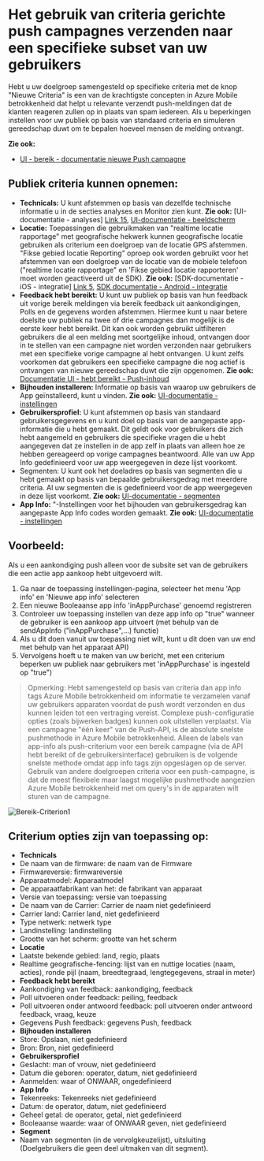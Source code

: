 <properties 
   pageTitle="Gebruikersinterface van Azure mobiele betrokkenheid - bereik criterium" 
   description="Informatie over het gebruik van criteria gerichte push campagnes verzenden naar een specifieke subset van de gebruikers met Azure Mobile betrokkenheid" 
   services="mobile-engagement" 
   documentationCenter="" 
   authors="piyushjo" 
   manager="dwrede"
   editor=""/>

<tags
   ms.service="mobile-engagement"
   ms.devlang="na"
   ms.topic="article"
   ms.tgt_pltfrm="mobile-multiple"
   ms.workload="mobile" 
   ms.date="08/19/2016"
   ms.author="piyushjo"/>


# <a name="how-to-use-targeting-criteria-to-send-push-campaigns-to-a-select-subset-of-your-users"></a>Het gebruik van criteria gerichte push campagnes verzenden naar een specifieke subset van uw gebruikers

Hebt u uw doelgroep samengesteld op specifieke criteria met de knop "Nieuwe Criteria" is een van de krachtigste concepten in Azure Mobile betrokkenheid dat helpt u relevante verzendt push-meldingen dat de klanten reageren zullen op in plaats van spam iedereen. Als u beperkingen instellen voor uw publiek op basis van standaard criteria en simuleren gereedschap duwt om te bepalen hoeveel mensen de melding ontvangt.

**Zie ook:**

- [UI - bereik - documentatie nieuwe Push campagne][Link 27]

## <a name="audience-criteria-can-include"></a>Publiek criteria kunnen opnemen:
- **Technicals:** U kunt afstemmen op basis van dezelfde technische informatie u in de secties analyses en Monitor zien kunt. **Zie ook:** [UI-documentatie - analyses] [ Link 15], [UI-documentatie - beeldscherm][Link 16]
- **Locatie:** Toepassingen die gebruikmaken van "realtime locatie rapportage" met geografische hekwerk kunnen geografische locatie gebruiken als criterium een doelgroep van de locatie GPS afstemmen. "Fikse gebied locatie Reporting" oproep ook worden gebruikt voor het afstemmen van een doelgroep van de locatie van de mobiele telefoon ("realtime locatie rapportage" en 'Fikse gebied locatie rapporteren' moet worden geactiveerd uit de SDK). **Zie ook:** [SDK-documentatie - iOS - integratie] [ Link 5], [SDK documentatie - Android - integratie][Link 5]
- **Feedback hebt bereikt:** U kunt uw publiek op basis van hun feedback uit vorige bereik meldingen via bereik feedback uit aankondigingen, Polls en de gegevens worden afstemmen. Hiermee kunt u naar betere doelsite uw publiek na twee of drie campagnes dan mogelijk is de eerste keer hebt bereikt. Dit kan ook worden gebruikt uitfilteren gebruikers die al een melding met soortgelijke inhoud, ontvangen door in te stellen van een campagne niet worden verzonden naar gebruikers met een specifieke vorige campagne al hebt ontvangen. U kunt zelfs voorkomen dat gebruikers een specifieke campagne die nog actief is ontvangen van nieuwe gereedschap duwt die zijn opgenomen. **Zie ook:** [Documentatie UI - hebt bereikt - Push-inhoud][Link 29]
- **Bijhouden installeren:** Informatie op basis van waarop uw gebruikers de App geïnstalleerd, kunt u vinden. **Zie ook:** [UI-documentatie - instellingen][Link 20]
- **Gebruikersprofiel:** U kunt afstemmen op basis van standaard gebruikersgegevens en u kunt doel op basis van de aangepaste app-informatie die u hebt gemaakt. Dit geldt ook voor gebruikers die zich hebt aangemeld en gebruikers die specifieke vragen die u hebt aangegeven dat ze instellen in de app zelf in plaats van alleen hoe ze hebben gereageerd op vorige campagnes beantwoord. Alle van uw App Info gedefinieerd voor uw app weergegeven in deze lijst voorkomt.
- Segmenten: U kunt ook het doeladres op basis van segmenten die u hebt gemaakt op basis van bepaalde gebruikersgedrag met meerdere criteria. Al uw segmenten die is gedefinieerd voor de app weergegeven in deze lijst voorkomt. **Zie ook:** [UI-documentatie - segmenten][Link 18]
- **App Info:** "-Instellingen voor het bijhouden van gebruikersgedrag kan aangepaste App Info codes worden gemaakt. **Zie ook:** [UI-documentatie - instellingen][Link 20]

## <a name="example"></a>Voorbeeld: 
Als u een aankondiging push alleen voor de subsite set van de gebruikers die een actie app aankoop hebt uitgevoerd wilt.

1. Ga naar de toepassing instellingen-pagina, selecteer het menu 'App info' en 'Nieuwe app info' selecteren
2. Een nieuwe Booleaanse app info 'inAppPurchase' genoemd registreren
3. Controleer uw toepassing instellen van deze app info op "true" wanneer de gebruiker is een aankoop app uitvoert (met behulp van de sendAppInfo ("inAppPurchase",...) functie)
4. Als u dit doen vanuit uw toepassing niet wilt, kunt u dit doen van uw end met behulp van het apparaat API)
5. Vervolgens hoeft u te maken van uw bericht, met een criterium beperken uw publiek naar gebruikers met 'inAppPurchase' is ingesteld op "true")
 
> Opmerking: Hebt samengesteld op basis van criteria dan app info tags Azure Mobile betrokkenheid om informatie te verzamelen vanaf uw gebruikers apparaten voordat de push wordt verzonden en dus kunnen leiden tot een vertraging vereist. Complexe push-configuratie opties (zoals bijwerken badges) kunnen ook uitstellen verplaatst. Via een campagne "één keer" van de Push-API, is de absolute snelste pushmethode in Azure Mobile betrokkenheid. Alleen de labels van app-info als push-criterium voor een bereik campagne (via de API hebt bereikt of de gebruikersinterface) gebruiken is de volgende snelste methode omdat app info tags zijn opgeslagen op de server. Gebruik van andere doelgroepen criteria voor een push-campagne, is dat de meest flexibele maar laagst mogelijke pushmethode aangezien Azure Mobile betrokkenheid met om query's in de apparaten wilt sturen van de campagne.
 
![Bereik-Criterion1][29] 

## <a name="criterion-options-apply-to"></a>Criterium opties zijn van toepassing op:
- **Technicals**     
- De naam van de firmware: de naam van de Firmware
- Firmwareversie: firmwareversie
- Apparaatmodel: Apparaatmodel
- De apparaatfabrikant van het: de fabrikant van apparaat
- Versie van toepassing: versie van toepassing
- De naam van de Carrier: Carrier de naam niet gedefinieerd
- Carrier land: Carrier land, niet gedefinieerd
- Type netwerk: netwerk type
- Landinstelling: landinstelling
- Grootte van het scherm: grootte van het scherm
- **Locatie**      
- Laatste bekende gebied: land, regio, plaats
- Realtime geografische-fencing: lijst van en nuttige locaties (naam, acties), ronde pijl (naam, breedtegraad, lengtegegevens, straal in meter)
- **Feedback hebt bereikt**     
- Aankondiging van feedback: aankondiging, feedback
- Poll uitvoeren onder feedback: peiling, feedback
- Poll uitvoeren onder antwoord feedback: poll uitvoeren onder antwoord feedback, vraag, keuze
- Gegevens Push feedback: gegevens Push, feedback
- **Bijhouden installeren**     
- Store: Opslaan, niet gedefinieerd
- Bron: Bron, niet gedefinieerd
- **Gebruikersprofiel**     
- Geslacht: man of vrouw, niet gedefinieerd
- Datum die geboren: operator, datum, niet gedefinieerd
- Aanmelden: waar of ONWAAR, ongedefinieerd
- **App Info**      
- Tekenreeks: Tekenreeks niet gedefinieerd
- Datum: de operator, datum, niet gedefinieerd
- Geheel getal: de operator, getal, niet gedefinieerd
- Booleaanse waarde: waar of ONWAAR geven, niet gedefinieerd
- **Segment**    
- Naam van segmenten (in de vervolgkeuzelijst), uitsluiting (Doelgebruikers die geen deel uitmaken van dit segment).

<!--Image references-->
[1]: ./media/mobile-engagement-user-interface-navigation/navigation1.png
[2]: ./media/mobile-engagement-user-interface-home/home1.png
[3]: ./media/mobile-engagement-user-interface-home/home2.png
[4]: ./media/mobile-engagement-user-interface-home/home3.png
[5]: ./media/mobile-engagement-user-interface-home/home4.png
[6]: ./media/mobile-engagement-user-interface-home/home5.png
[7]: ./media/mobile-engagement-user-interface-my-account/myaccount1.png
[8]: ./media/mobile-engagement-user-interface-my-account/myaccount2.png
[9]: ./media/mobile-engagement-user-interface-my-account/myaccount3.png
[10]: ./media/mobile-engagement-user-interface-analytics/analytics1.png
[11]: ./media/mobile-engagement-user-interface-analytics/analytics2.png
[12]: ./media/mobile-engagement-user-interface-analytics/analytics3.png
[13]: ./media/mobile-engagement-user-interface-analytics/analytics4.png
[14]: ./media/mobile-engagement-user-interface-monitor/monitor1.png
[15]: ./media/mobile-engagement-user-interface-monitor/monitor2.png
[16]: ./media/mobile-engagement-user-interface-monitor/monitor3.png
[17]: ./media/mobile-engagement-user-interface-monitor/monitor4.png
[18]: ./media/mobile-engagement-user-interface-reach/reach1.png
[19]: ./media/mobile-engagement-user-interface-reach/reach2.png
[20]: ./media/mobile-engagement-user-interface-reach-campaign/Reach-Campaign1.png
[21]: ./media/mobile-engagement-user-interface-reach-campaign/Reach-Campaign2.png
[22]: ./media/mobile-engagement-user-interface-reach-campaign/Reach-Campaign3.png
[23]: ./media/mobile-engagement-user-interface-reach-campaign/Reach-Campaign4.png
[24]: ./media/mobile-engagement-user-interface-reach-campaign/Reach-Campaign5.png
[25]: ./media/mobile-engagement-user-interface-reach-campaign/Reach-Campaign6.png
[26]: ./media/mobile-engagement-user-interface-reach-campaign/Reach-Campaign7.png
[27]: ./media/mobile-engagement-user-interface-reach-campaign/Reach-Campaign8.png
[28]: ./media/mobile-engagement-user-interface-reach-campaign/Reach-Campaign9.png
[29]: ./media/mobile-engagement-user-interface-reach-criterion/Reach-Criterion1.png
[30]: ./media/mobile-engagement-user-interface-reach-content/Reach-Content1.png
[31]: ./media/mobile-engagement-user-interface-reach-content/Reach-Content2.png
[32]: ./media/mobile-engagement-user-interface-reach-content/Reach-Content3.png
[33]: ./media/mobile-engagement-user-interface-reach-content/Reach-Content4.png
[34]: ./media/mobile-engagement-user-interface-dashboard/dashboard1.png
[35]: ./media/mobile-engagement-user-interface-segments/segments1.png
[36]: ./media/mobile-engagement-user-interface-segments/segments2.png
[37]: ./media/mobile-engagement-user-interface-segments/segments3.png
[38]: ./media/mobile-engagement-user-interface-segments/segments4.png
[39]: ./media/mobile-engagement-user-interface-segments/segments5.png
[40]: ./media/mobile-engagement-user-interface-segments/segments6.png
[41]: ./media/mobile-engagement-user-interface-segments/segments7.png
[42]: ./media/mobile-engagement-user-interface-segments/segments8.png
[43]: ./media/mobile-engagement-user-interface-segments/segments9.png
[44]: ./media/mobile-engagement-user-interface-segments/segments10.png
[45]: ./media/mobile-engagement-user-interface-segments/segments11.png
[46]: ./media/mobile-engagement-user-interface-settings/settings1.png
[47]: ./media/mobile-engagement-user-interface-settings/settings2.png
[48]: ./media/mobile-engagement-user-interface-settings/settings3.png
[49]: ./media/mobile-engagement-user-interface-settings/settings4.png
[50]: ./media/mobile-engagement-user-interface-settings/settings5.png
[51]: ./media/mobile-engagement-user-interface-settings/settings6.png
[52]: ./media/mobile-engagement-user-interface-settings/settings7.png
[53]: ./media/mobile-engagement-user-interface-settings/settings8.png
[54]: ./media/mobile-engagement-user-interface-settings/settings9.png
[55]: ./media/mobile-engagement-user-interface-settings/settings10.png
[56]: ./media/mobile-engagement-user-interface-settings/settings11.png
[57]: ./media/mobile-engagement-user-interface-settings/settings12.png
[58]: ./media/mobile-engagement-user-interface-settings/settings13.png

<!--Link references-->
[Link 1]: mobile-engagement-user-interface.md
[Link 2]: mobile-engagement-troubleshooting-guide.md
[Link 3]: mobile-engagement-how-tos.md
[Link 4]: http://go.microsoft.com/fwlink/?LinkID=525553
[Link 5]: http://go.microsoft.com/fwlink/?LinkID=525554
[Link 6]: http://go.microsoft.com/fwlink/?LinkId=525555
[Link 7]: https://account.windowsazure.com/PreviewFeatures
[Link 8]: https://social.msdn.microsoft.com/Forums/azure/home?forum=azuremobileengagement
[Link 9]: http://azure.microsoft.com/services/mobile-engagement/
[Link 10]: http://azure.microsoft.com/documentation/services/mobile-engagement/
[Link 11]: http://azure.microsoft.com/pricing/details/mobile-engagement/
[Link 12]: mobile-engagement-user-interface-navigation.md
[Link 13]: mobile-engagement-user-interface-home.md
[Link 14]: mobile-engagement-user-interface-my-account.md
[Link 15]: mobile-engagement-user-interface-analytics.md
[Link 16]: mobile-engagement-user-interface-monitor.md
[Link 17]: mobile-engagement-user-interface-reach.md
[Link 18]: mobile-engagement-user-interface-segments.md
[Link 19]: mobile-engagement-user-interface-dashboard.md
[Link 20]: mobile-engagement-user-interface-settings.md
[Link 21]: mobile-engagement-troubleshooting-guide-analytics.md
[Link 22]: mobile-engagement-troubleshooting-guide-apis.md
[Link 23]: mobile-engagement-troubleshooting-guide-push-reach.md
[Link 24]: mobile-engagement-troubleshooting-guide-service.md
[Link 25]: mobile-engagement-troubleshooting-guide-sdk.md
[Link 26]: mobile-engagement-troubleshooting-guide-sr-info.md
[Link 27]: mobile-engagement-user-interface-reach-campaign.md
[Link 28]: mobile-engagement-user-interface-reach-criterion.md
[Link 29]: mobile-engagement-user-interface-reach-content.md
 
